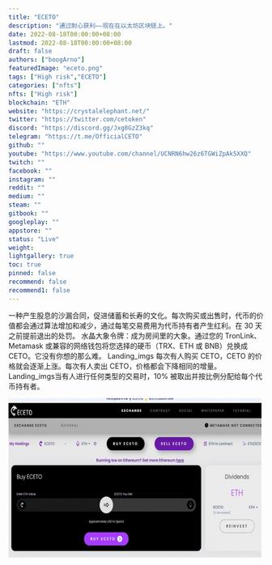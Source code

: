 ```yaml
---
title: "ECETO"
description: "通过耐心获利——现在在以太坊区块链上。"
date: 2022-08-18T00:00:00+08:00
lastmod: 2022-08-18T00:00:00+08:00
draft: false
authors: ["boogArno"]
featuredImage: "eceto.png"
tags: ["High risk","ECETO"]
categories: ["nfts"]
nfts: ["High risk"]
blockchain: "ETH"
website: "https://crystalelephant.net/"
twitter: "https://twitter.com/cetoken"
discord: "https://discord.gg/Jxg8GzZ3kq"
telegram: "https://t.me/OfficialCETO"
github: ""
youtube: "https://www.youtube.com/channel/UCNRN6hw26z6TGWiZpAk5XXQ"
twitch: ""
facebook: ""
instagram: ""
reddit: ""
medium: ""
steam: ""
gitbook: ""
googleplay: ""
appstore: ""
status: "Live"
weight: 
lightgallery: true
toc: true
pinned: false
recommend: false
recommend1: false
---
```

一种产生股息的沙漏合同，促进储蓄和长寿的文化。每次购买或出售时，代币的价值都会通过算法增加和减少，通过每笔交易费用为代币持有者产生红利。在 30 天之前提前退出的处罚。
水晶大象令牌：成为房间里的大象。通过您的 TronLink、Metamask 或兼容的网络钱包将您选择的硬币（TRX、ETH 或 BNB）兑换成 CETO。它没有你想的那么难。
Landing_imgs 每次有人购买 CETO，CETO 的价格就会逐渐上涨。每次有人卖出 CETO，价格都会下降相同的增量。
Landing_imgs当有人进行任何类型的交易时，10% 被取出并按比例分配给每个代币持有者。

![eceto-dapp-high-risk-ethereum-image1-500x315_f315285fbd505736482e07e74a8f6a6a](eceto-dapp-high-risk-ethereum-image1-500x315_f315285fbd505736482e07e74a8f6a6a.png)